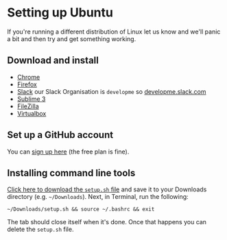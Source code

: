 # Setting up Ubuntu 

If you're running a different distribution of Linux let us know and we'll panic a bit and then try and get something working.

## Download and install

- [Chrome](https://www.google.co.uk/chrome/browser/desktop/index.html)
- [Firefox](https://www.mozilla.org/firefox)
- [Slack](https://slack.com/) our Slack Organisation is `developme` so [developme.slack.com](https://developme.slack.com/)
- [Sublime 3](https://www.sublimetext.com/3)
- [FileZilla](https://filezilla-project.org/download.php?show_all=1)
- [Virtualbox](https://www.virtualbox.org/)

## Set up a GitHub account

You can [sign up here](https://github.com/join) (the free plan is fine).

## Installing command line tools

[Click here to download the `setup.sh` file](https://cdn.rawgit.com/develop-me/setup/7a3fecdf52b6e753ce993b4a24a22f1587e03433/linux/setup.sh) and save it to your Downloads directory (e.g. `~/Downloads`). Next, in Terminal, run the following:

```
~/Downloads/setup.sh && source ~/.bashrc && exit
```

The tab should close itself when it's done. Once that happens you can delete the `setup.sh` file.
